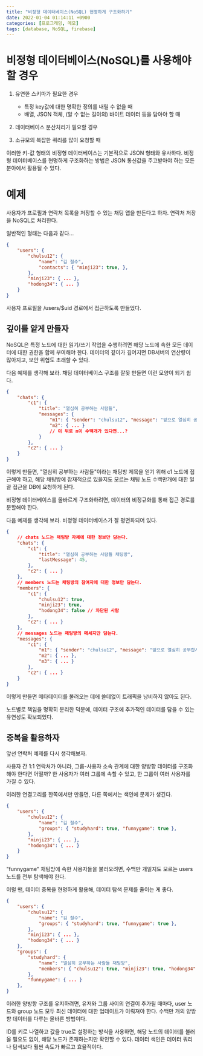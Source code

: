 ```yaml
---
title: "비정형 데이터베이스(NoSQL) 현명하게 구조화하기"
date: 2022-01-04 01:14:11 +0900
categories: [프로그래밍, 메모]
tags: [database, NoSQL, firebase]
---
```




# 비정형 데이터베이스(NoSQL)를 사용해야 할 경우

1. 유연한 스키마가 필요한 경우
   - 특정 key값에 대한 명확한 정의를 내릴 수 없을 때
   - 배열, JSON 객체, (알 수 없는 길이의) 바이트 데이터 등을 담아야 할 때

2. 데이터베이스 분산처리가 필요할 경우
3. 소규모의 복잡한 쿼리를 많이 요청할 때

이러한 키-값 형태의 비정형 데이터베이스는 기본적으로 JSON 형태와 유사하다. 비정형 데이터베이스를 현명하게 구조화하는 방법은 JSON 통신값을 주고받아야 하는 모든 분야에서 활용될 수 있다.



# 예제

사용자가 프로필과 연락처 목록을 저장할 수 있는 채팅 앱을 만든다고 하자. 연락처 저장을 NoSQL로 처리한다.

일반적인 형태는 다음과 같다...

```json
{
    "users": {
        "chulsu12": {
            "name": "김 철수",
            "contacts": { "minji23": true, },
        },
        "minji23": { ... },
        "hodong34": { ... }
    }
}
```

사용자 프로필을 /users/$uid 경로에서 접근하도록 만들었다.



## 깊이를 얕게 만들자

NoSQL은 특정 노드에 대한 읽기/쓰기 작업을 수행하려면 해당 노드에 속한 모든 데이터에 대한 권한을 함께 부여해야 한다. 데이터의 깊이가 깊어지면 DB서버의 연산량이 많아지고, 보안 위협도 초래할 수 있다.

다음 예제를 생각해 보라. 채팅 데이터베이스 구조를 잘못 만들면 이런 모양이 되기 쉽다.

```json
{
	"chats": {
        "c1": {
            "title": "열심히 공부하는 사람들",
            "messages": {
                "m1": { "sender": "chulsu12", "message": "앞으로 열심히 공부합시다!" },
                "m2": { ... }
                // 이 뒤로 m이 수백개가 있다면...?
            }
        },
        "c2": { ... }
    }
}
```

이렇게 만들면, "열심히 공부하는 사람들"이라는 채팅방 제목을 얻기 위해 c1 노드에 접근해야 하고, 해당 채팅방에 잠재적으로 있을지도 모르는 채팅 노드 수백만개에 대한 일괄 접근을 DB에 요청하게 된다.

비정형 데이터베이스를 올바르게 구조화하려면, 데이터의 비정규화를 통해 접근 경로를 분할해야 한다.

다음 예제를 생각해 보라. 비정형 데이터베이스가 잘 평면화되어 있다.

```json
{
    // chats 노드는 채팅방 자체에 대한 정보만 담는다.
    "chats": {
        "c1": {
            "title": "열심히 공부하는 사람들 채팅방",
            "lastMessage": 45,
        },
        "c2": { ... }
    },
    // members 노드는 채팅방의 참여자에 대한 정보만 담는다.
    "members": {
        "c1": {
            "chulsu12": true,
            "minji23": true,
            "hodong34": false // 차단된 사람
        },
        "c2": { ... }
    },
    // messages 노드는 채팅방의 메세지만 담는다.
    "messages": {
        "c1": {
            "m1": { "sender": "chulsu12", "message": "앞으로 열심히 공부합시다!" },
            "m2": { ... },
            "m3": { ... }
        },
        "c2": { ... }
    }       
}
```

이렇게 만들면 메타데이터를 불러오는 데에 쓸데없이 트래픽을 낭비하지 않아도 된다.

노드별로 책임을 명확히 분리한 덕분에, 데이터 구조에 추가적인 데이터를 담을 수 있는 유연성도 확보되었다.



## 중복을 활용하자

앞선 연락처 예제를 다시 생각해보자.

사용자 간 1:1 연락처가 아니라, 그룹-사용자 소속 관계에 대한 양방향 데이터를 구조화해야 한다면 어떨까? 한 사용자가 여러 그룹에 속할 수 있고, 한 그룹이 여러 사용자를 가질 수 있다.

이러한 연결고리를 한쪽에서만 만들면, 다른 쪽에서는 색인에 문제가 생긴다.

```json
{
    "users": {
        "chulsu12": {
            "name": "김 철수",
            "groups": { "studyhard": true, "funnygame": true },
        },
        "minji23": { ... },
        "hodong34": { ... }
    }
}
```

"funnygame" 채팅방에 속한 사용자들을 불러오려면, 수백만 개일지도 모르는 users 노드를 전부 탐색해야 한다.

이럴 땐, 데이터 중복을 현명하게 활용해, 데이터 탐색 문제를 줄이는 게 좋다.

```json
{
    "users": {
        "chulsu12": {
            "name": "김 철수",
            "groups": { "studyhard": true, "funnygame": true },
        },
        "minji23": { ... },
        "hodong34": { ... }
    },
    "groups": {
        "studyhard": {
            "name": "열심히 공부하는 사람들 채팅방",
            "members": { "chulsu12": true, "minji23": true, "hodong34": true },
        },
        "funnygame": { ... }
    },
}
```

이러한 양방향 구조를 유지하려면, 유저와 그룹 사이의 연결이 추가될 때마다, user 노드와 group 노드 모두 최신 데이터에 대한 업데이트가 이뤄져야 한다. 수백만 개의 양방향 데이터를 다루는 올바른 방법이다.

ID를 키로 나열하고 값을 true로 설정하는 방식을 사용하면, 해당 노드의 데이터를 불러올 필요도 없이, 해당 노드가 존재하는지만 확인할 수 있다. 데이터 색인은 데이터 쿼리나 탐색보다 훨씬 속도가 빠르고 효율적이다.
